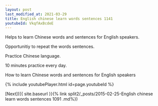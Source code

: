 ```yaml
---
layout: post
last_modified_at: 2021-03-29
title: English chinese learn words sentences 1141 
youtubeId: VkqfAxBcdeE
---
```

 
 
Helps to learn Chinese words and sentences for English speakers.

Opportunitiy to repeat the words sentences. 

Practice Chinese language. 
 
10 minutes practice every day. 
 
How to learn Chinese words and sentences for English speakers 
 
{% include youtubePlayer.html id=page.youtubeId %}
 
 
[Next]({{ site.baseurl }}{% link  split2/_posts/2015-02-25-English chinese learn words sentences 1091 .md%})
 
